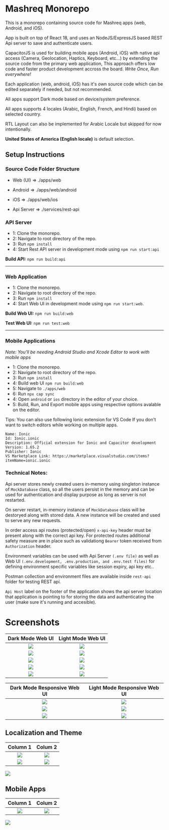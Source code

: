 # Mashreq Monorepo

This is a monorepo containing source code for Mashreq apps (web, Android, and iOS).

App is built on top of React 18, and uses an NodeJS/ExpressJS based REST Api server to save and authenticate users.

CapacitorJS is used for building mobile apps (Android, iOS) with native api access (Camera, Geolocation, Haptics, Keyboard, etc...) by extending the source code from the primary web application, This approach offers low code and faster product development accross the board. *Write Once, Run everywhere!*

Each application (web, android, iOS) has it's own source code which can be edited separately if needed, but not recommended.

All apps support Dark mode based on device/system preference.

All apps supports 4 locales (Arabic, English, French, and Hindi) based on selected country.

RTL Layout can also be implemented for Arabic Locale but skipped for now intentionally.

**United States of America (English locale)** is default selection.


## Setup Instructions

### Source Code Folder Structure

- Web (UI) => ./apps/web

- Android => ./apps/web/android

- iOS => ./apps/web/ios

- Api Server => ./services/rest-api

### API Server

- 1: Clone the monorepo.
- 2: Navigate to root directory of the repo.
- 3: Run `npm install`
- 4: Start Rest API server in development mode using `npm run start:api`

**Build API:** `npm run build:api`

----

### Web Application

- 1: Clone the monorepo.
- 2: Navigate to root directory of the repo.
- 3: Run `npm install`
- 4: Start Web UI in development mode using `npm run start:web`.

**Build Web UI:** `npm run build:web`

**Test Web UI:** `npm run test:web`

---------

### Mobile Applications

*Note: 
You'll be needing Android Studio and Xcode Editor to work with mobile apps*


- 1: Clone the monorepo.
- 2: Navigate to root directory of the repo.
- 3: Run `npm install`
- 4: Build web UI `npm run build:web`
- 5: Navigate to `./apps/web`
- 6: Run `npx cap sync`
- 4: Open `android` or `ios` directory in the editor of your choice.
- 5: Build, Run, and Export mobile apps using respective options avalable on the editor.


Tips: You can also use following Ionic extension for VS Code If you don't want to switch editors while working on multiple apps. 
```
Name: Ionic
Id: Ionic.ionic
Description: Official extension for Ionic and Capacitor development
Version: 1.65.2
Publisher: Ionic
VS Marketplace Link: https://marketplace.visualstudio.com/items?itemName=ionic.ionic
```

### Technical Notes:

Api server stores newly created users in-memory using singleton instance of `MockDatabase` class, so all the users persist in the memory and can be used for authentication and display purpose as long as server is not restarted. 

On server restart, in-memory instance of `MockDatabase` class will be destoryed along with stored data. A new instance will be created and used to serve any new requests.

In order access api routes (protected/open) `x-api-key` header must be present along with the correct api key. For protected routes additional safety measure are in place such as validationg `Bearer` token received from `Authorization` header.


Environment variables can be used with Api Server `(.env file)` as well as Web UI `(.env.development, .env.production, and .env.test files)` for defining environment specific variables like session expiry, api key etc..

Postman collection and environment files are available inside `rest-api` folder for testing REST api.

`Api Host` label on the footer of the application shows the api server location that application is pointing to for storing the data and authenticating the user (make sure it's running and accesible).

# Screenshots

Dark Mode Web UI             |  Light Mode Web UI
:-------------------------:|:-------------------------:
![](./screenshots/Web//Dark%20Mode/screencapture-localhost-3000-2024-01-16-20_00_48.png)  |  ![](./screenshots//Web//Light%20Mode/screencapture-localhost-3000-2024-01-16-18_27_37.png)
![](./screenshots/Web//Dark%20Mode/screencapture-localhost-3000-2024-01-16-20_01_43.png)  |  ![](./screenshots/Web/Light%20Mode/screencapture-localhost-3000-2024-01-16-18_31_29.png)
![](./screenshots/Web/Dark%20Mode/screencapture-localhost-3000-signin-2024-01-16-20_01_13.png) | ![](./screenshots/Web/Light%20Mode/screencapture-localhost-3000-signin-2024-01-16-18_29_11.png)
![](./screenshots/Web/Dark%20Mode/screencapture-localhost-3000-signup-2024-01-16-20_01_01.png) | ![](./screenshots/Web/Light%20Mode/screencapture-localhost-3000-signup-2024-01-16-18_28_28.png)
![](./screenshots/Web/Dark%20Mode//screencapture-localhost-3000-users-2024-01-16-20_01_53.png) | ![](./screenshots/Web/Light%20Mode/screencapture-localhost-3000-users-2024-01-16-18_33_25.png) 


Dark Mode Responsive Web UI             |  Light Mode Responsive Web UI
:-------------------------:|:-------------------------:
![](./screenshots/Web/Dark%20Mode/Responsive/screencapture-localhost-3000-2024-01-16-20_02_10.png) | ![](./screenshots/Web/Light%20Mode/Responsive/screencapture-localhost-3000-2024-01-16-18_35_23.png)
![](./screenshots/Web/Dark%20Mode/Responsive/screencapture-localhost-3000-2024-01-16-20_02_37.png) | ![](./screenshots/Web/Light%20Mode/Responsive/screencapture-localhost-3000-2024-01-16-18_35_33.png)
![](./screenshots/Web/Dark%20Mode/Responsive/screencapture-localhost-3000-signup-2024-01-16-20_02_45.png) | ![](./screenshots/Web/Light%20Mode/Responsive/screencapture-localhost-3000-signin-2024-01-16-18_36_13.png)

## Localization and Theme

Column 1        |    Colum 2
:-------------------------:|:-------------------------:
![](./screenshots/Web/Light%20Mode/Responsive/screencapture-localhost-3000-ae-2024-01-16-18_37_48.png) | ![](./screenshots/Web/Light%20Mode/Responsive/screencapture-localhost-3000-fr-2024-01-16-18_38_00.png)
![](./screenshots/Web/Light%20Mode/Responsive/screencapture-localhost-3000-in-2024-01-16-18_38_33.png) | ![](./screenshots/Web/Light%20Mode/Responsive/screencapture-localhost-3000-in-users-2024-01-16-18_39_48.png)
![](./screenshots/Web/Light%20Mode/Responsive/screencapture-localhost-3000-2024-01-16-18_35_23.png)

## Mobile Apps

Column 1        |    Colum 2
:-------------------------:|:-------------------------:
![](./screenshots/mobile/Screenshot%202024-01-17%20at%2012.18.20 AM.png) | ![](./screenshots/mobile/Screenshot%202024-01-17%20at%2012.19.11 AM.png)
![](./screenshots/mobile/Screenshot%202024-01-17%20at%2012.20.20 AM.png)